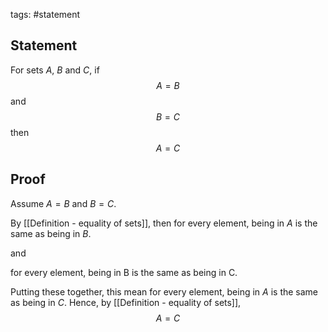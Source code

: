 tags: #statement 

## Statement

For sets $A$, $B$ and $C$, if
$$A = B$$
and
$$B = C$$
then
$$A = C$$

## Proof

Assume $A = B$ and $B = C$.

By [[Definition - equality of sets]], then 
for every element, being in $A$ is the same as being in $B$.

and

for every element, being in B is the same as being in C.

Putting these together, this mean for every element, being in $A$ is the same as being in $C$.
Hence, by [[Definition - equality of sets]],
$$A = C$$


